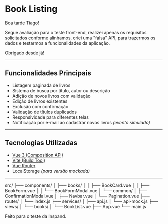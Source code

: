 # Book Listing

Boa tarde Tiago! 

Segue avaliação para o teste front-end, realizei apenas os requisitos solicitados conforme alinhamos, criei uma "falsa" API, para trazermos os dados e testarmos a funcionalidades da aplicação. 

Obrigado desde já! 

---

##  Funcionalidades Principais

- Listagem paginada de livros  
- Sistema de busca por título, autor ou descrição  
- Adição de novos livros com validação  
- Edição de livros existentes  
- Exclusão com confirmação  
- Validação de títulos duplicados  
- Responsividade para diferentes telas  
- Notificação por e-mail ao cadastrar novos livros *(evento simulado)*  

---

##  Tecnologias Utilizadas

- [Vue 3 (Composition API)](https://vuejs.org/)
- [Vite (Build Tool)](https://vitejs.dev/)
- [Vue Router](https://router.vuejs.org/)
- LocalStorage *(para versão mockada)*

---

src/
├── components/
│   ├── books/
│   │   ├── BookCard.vue
│   │   ├── BookForm.vue
│   │   └── BookFormModal.vue
│   └── common/
│       ├── ConfirmationModal.vue
│       ├── Navbar.vue
│       └── Pagination.vue
├── router/
│   └── index.js
├── services/
│   ├── api.js
│   └── api-mock.js
├── views/
│   └── books/
│       └── BookList.vue
├── App.vue
└── main.js

Feito para o teste da Inspand.
